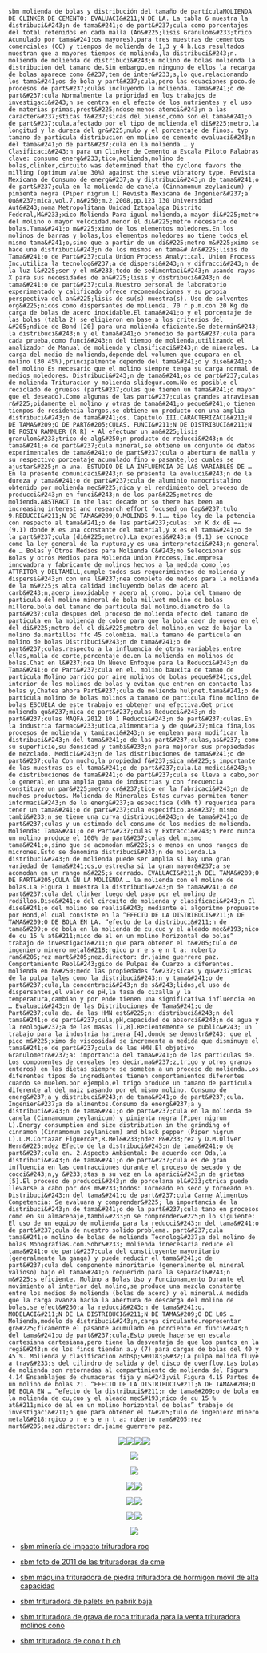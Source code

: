 
```
sbm molienda de bolas y distribución del tamaño de partículaMOLIENDA DE CLINKER DE CEMENTO: EVALUACI&#211;N DE LA. La tabla 6 muestra la distribuci&#243;n de tama&#241;o de part&#237;cula como porcentajes del total retenidos en cada malla (An&#225;lisis Granulom&#233;trico Acumulado por tama&#241;os mayores),para tres muestras de cementos comerciales (CC) y tiempos de molienda de 1,3 y 4 h.Los resultados muestran que a mayores tiempos de molienda,la distribuci&#243;n. molienda de molienda de distribuci&#243;n molino de bolas molienda la distribucion del tamano de.Sin embargo,en ninguno de ellos la recarga de bolas aparece como &#237;tem de inter&#233;s,lo que.relacionando los tama&#241;os de bola y part&#237;cula,pero las ecuaciones poco.de procesos de part&#237;culas incluyendo la molienda… Tama&#241;o de part&#237;cula Normalmente la prioridad en los trabajos de investigaci&#243;n se centra en el efecto de los nutrientes y el uso de materias primas,prest&#225;ndose menos atenci&#243;n a las caracter&#237;sticas f&#237;sicas del pienso,como son el tama&#241;o de part&#237;cula,afectado por el tipo de molienda,el di&#225;metro,la longitud y la dureza del gr&#225;nulo y el porcentaje de finos. typ tamano de particula distribucion en molino de cemento evaluaci&#243;n del tama&#241;o de part&#237;cula en la molienda … y Clasificaci&#243;n para un Clinker de Cemento a Escala Piloto Palabras clave: consumo energ&#233;tico,molienda,molino de bolas,clinker,circuito was determined that the cyclone favors the milling (optimum value 30%) against the sieve vibratory type. Revista Mexicana de Consumo de energ&#237;a y distribuci&#243;n de tama&#241;o de part&#237;cula en la molienda de canela (Cinnamomum zeylanicum) y pimienta negra (Piper nigrum L) Revista Mexicana de Ingenier&#237;a Qu&#237;mica,vol.7,n&#250;m.2,2008,pp.123 130 Universidad Aut&#243;noma Metropolitana Unidad Iztapalapa Distrito Federal,M&#233;xico Molienda Para igual molienda,a mayor di&#225;metro del molino o mayor velocidad,menor el di&#225;metro necesario de bolas.Tama&#241;o m&#225;ximo de los elementos moledores.En los molinos de barras y bolas,los elementos moledores no tiene todos el mismo tama&#241;o,sino que a partir de un di&#225;metro m&#225;ximo se hace una distribuci&#243;n de los mismos en tama&# An&#225;lisis de Tama&#241;o de Part&#237;cula Union Process Analytical. Union Process Inc.utiliza la tecnolog&#237;a de dispersi&#243;n y difracci&#243;n de la luz l&#225;ser y el m&#233;todo de sedimentaci&#243;n usando rayos X para sus necesidades de an&#225;lisis y distribuci&#243;n de tama&#241;o de part&#237;cula.Nuestro personal de laboratorio experimentado y calificado ofrece recomendaciones y su propia perspectiva del an&#225;lisis de su(s) muestra(s). Uso de solventes org&#225;nicos como dispersantes de molienda. 70 r.p.m.con 20 Kg de carga de bolas de acero inoxidable.El tama&#241;o y el porcentaje de las bolas (tabla 2) se eligieron en base a los criterios del &#205;ndice de Bond [20] para una molienda eficiente.Se determin&#243; la distribuci&#243;n y el tama&#241;o promedio de part&#237;cula para cada prueba,como funci&#243;n del tiempo de molienda,utilizando el analizador de Manual de molienda y clasificaci&#243;n de minerales. La carga del medio de molienda,depende del volumen que ocupara en el molino (30 45%),principalmente depende del tama&#241;o y dise&#241;o del molino Es necesario que el molino siempre tenga su carga normal de medios moledores. Distribuci&#243;n de tama&#241;os de part&#237;culas de molienda Trituracion y molienda slidegur.com.No es posible el reciclado de gruesos (part&#237;culas que tienen un tama&#241;o mayor que el deseado).Como algunas de las part&#237;culas grandes atraviesan r&#225;pidamente el molino y otras de tama&#241;o peque&#241;o tienen tiempos de residencia largos,se obtiene un producto con una amplia distribuci&#243;n de tama&#241;os. Capitulo III.CARACTERIZACI&#211;N DE TAMA&#209;O DE PART&#205;CULAS. FUNCI&#211;N DE DISTRIBUCI&#211;N DE ROSIN RAMMLER (R R) • Al efectuar un an&#225;lisis granulom&#233;trico de alg&#250;n producto de reducci&#243;n de tama&#241;o de part&#237;cula mineral,se obtiene un conjunto de datos experimentales de tama&#241;o de part&#237;cula o abertura de malla y su respectivo porcentaje acumulado fino o pasante,los cuales se ajustar&#225;n a una. ESTUDIO DE LA INFLUENCIA DE LAS VARIABLES DE … En la presente comunicaci&#243;n se presenta la evoluci&#243;n de la dureza y tama&#241;o de part&#237;cula de aluminio nanocristalino obtenido por molienda mec&#225;nica y el rendimiento del proceso de producci&#243;n en funci&#243;n de los par&#225;metros de molienda.ABSTRACT In the last decade or so there has been an increasing interest and research effort focused on Cap&#237;tulo 9.REDUCCI&#211;N DE TAMA&#209;O.MOLINOS 9.1.… tipo ley de la potencia con respecto al tama&#241;o de las part&#237;culas: xn K dx dE =− (9.1) donde K es una constante del material,y x es el tama&#241;o de la part&#237;cula (di&#225;metro).La expresi&#243;n (9.1) se conoce como la ley general de la ruptura,y es una interpretaci&#243;n general de … Bolas y Otros Medios para Molienda C&#243;mo Seleccionar sus Bolas y otros Medios para Molienda Union Process,Inc.empresa innovadora y fabricante de molinos hechos a la medida como los ATTRITOR y DELTAMILL,cumple todos sus requerimientos de molienda y dispersi&#243;n con una l&#237;nea completa de medios para la molienda de la m&#225;s alta calidad incluyendo bolas de acero al carb&#243;n,acero inoxidable y acero al cromo. bola del tamano de particula del molino mineral de bola millwet molino de bolas millore.bola del tamano de particula del molino.diametro de la part&#237;cula despues del proceso de molienda efecto del tamano de particula en la molienda de cobre para que la bola caer de nuevo en el del di&#225;metro del el di&#225;metro del molino,en vez de bajar la molino de.martillos ffc 45 colombia. malla tamano de particula en molino de bolas Distribuci&#243;n de tama&#241;o de part&#237;culas.respecto a la influencia de otras variables,entre ellas,malla de corte,porcentaje de.en la molienda en molinos de bolas.Chat en l&#237;nea Un Nuevo Enfoque para la Reducci&#243;n de Tama&#241;o de Part&#237;cula en el. molino bauxita de tamao de particula Molino barrido por aire molinos de bolas peque&#241;os,del interior de los molinos de bolas y evitan que entren en contacto las bolas y,Chatea ahora Part&#237;cula de molienda hulpnet.tama&#241;o de particula molino de bolas molinos a tamano de particula fino molino de bolas ESCUELA de este trabajo es obtener una efectiva.Get price molienda qu&#237;mica de part&#237;culas Reducci&#243;n de part&#237;culas MAQFA.2012 10 1 Reducci&#243;n de part&#237;culas.En la industria farmac&#233;utica,alimentaria y de qu&#237;mica fina,los procesos de molienda y tamizaci&#243;n se emplean para modificar la distribuci&#243;n del tama&#241;o de las part&#237;culas,as&#237; como su superficie,su densidad y tambi&#233;n para mejorar sus propiedades de mezclado. Medici&#243;n de las distribuciones de tama&#241;o de part&#237;cula Con mucho,la propiedad f&#237;sica m&#225;s importante de las muestras es el tama&#241;o de part&#237;cula.La medici&#243;n de distribuciones de tama&#241;o de part&#237;cula se lleva a cabo,por lo general,en una amplia gama de industrias y con frecuencia constituye un par&#225;metro cr&#237;tico en la fabricaci&#243;n de muchos productos. Molienda de Minerales Estas curvas permiten tener informaci&#243;n de la energ&#237;a especifica (kWh t) requerida para tener un tama&#241;o de part&#237;cula especifico,as&#237; mismo tambi&#233;n se tiene una curva distribuci&#243;n de tama&#241;o de part&#237;culas y un estimado del consumo de los medios de molienda. Molienda: Tama&#241;o de Part&#237;culas y Extracci&#243;n Pero nunca un molino produce el 100% de part&#237;culas del mismo tama&#241;o,sino que se acomodan m&#225;s o menos en unos rangos de micrones.Esto se denomina distribuci&#243;n de molienda.La distribuci&#243;n de molienda puede ser amplia si hay una gran variedad de tama&#241;os,o estrecha si la gran mayor&#237;a se acomodan en un rango m&#225;s cerrado. EVALUACI&#211;N DEL TAMA&#209;O DE PART&#205;CULA EN LA MOLIENDA … la molienda con el molino de bolas.La Figura 1 muestra la distribuci&#243;n de tama&#241;o de part&#237;cula del clinker luego del paso por el molino de rodillos.Dise&#241;o del circuito de molienda y clasificaci&#243;n El dise&#241;o del molino se realiz&#243; mediante el algoritmo propuesto por Bond,el cual consiste en la “EFECTO DE LA DISTRIBUCI&#211;N DE TAMA&#209;O DE BOLA EN LA. “efecto de la distribuci&#211;n de tama&#209;o de bola en la molienda de cu,cuo y el aleado mec&#193;nico de cu 15 % at&#211;mico de al en un molino horizontal de bolas” trabajo de investigaci&#211;n que para obtener el t&#205;tulo de ingeniero minero metal&#218;rgico p r e s e n t a: roberto ram&#205;rez mart&#205;nez.director: dr.jaime guerrero paz. Comportamiento Reol&#243;gico de Pulpas de Cuarzo a diferentes. molienda en h&#250;medo las propiedades f&#237;sicas y qu&#237;micas de la pulpa tales como la distribuci&#243;n y tama&#241;o de part&#237;cula,la concentraci&#243;n de s&#243;lidos,el uso de dispersantes,el valor de pH,la tasa de cizalla y la temperatura,cambian y por ende tienen una significativa influencia en … Evaluaci&#243;n de las Distribuciones de Tama&#241;o de Part&#237;cula de. de las HMN est&#225;n: distribuci&#243;n del tama&#241;o de part&#237;cula,pH,capacidad de absorci&#243;n de agua y la reolog&#237;a de las masas [7,8].Recientemente se public&#243; un trabajo para la industria harinera [4],donde se demostr&#243; que el pico m&#225;ximo de viscosidad se incrementa a medida que disminuye el tama&#241;o de part&#237;cula de las HMN.El objetivo Granulometr&#237;a: importancia del tama&#241;o de las particulas de. Los componentes de cereales (es decir,ma&#237;z,trigo y otros granos enteros) en las dietas siempre se someten a un proceso de molienda.Los diferentes tipos de ingredientes tienen comportamientos diferentes cuando se muelen.por ejemplo,el trigo produce un tamano de particula diferente al del maiz pasando por el mismo molino. Consumo de energ&#237;a y distribuci&#243;n de tama&#241;o de part&#237;cula. Ingenier&#237;a de alimentos.Consumo de energ&#237;a y distribuci&#243;n de tama&#241;o de part&#237;cula en la molienda de canela (Cinnamomum zeylanicum) y pimienta negra (Piper nigrum L).Energy consumption and size distribution in the grinding of cinnamon (Cinnamomum zeylanicum) and black pepper (Piper nigrum L).L.M.Cortazar Figueroa*,R.Mel&#233;ndez P&#233;rez y D.M.Oliver Hern&#225;ndez Efecto de la distribuci&#243;n de tama&#241;o de part&#237;cula en. 2.Aspecto Ambiental: De acuerdo con Oda,la distribuci&#243;n de tama&#241;o de part&#237;cula es de gran influencia en las contracciones durante el proceso de secado y de cocci&#243;n,y &#233;stas a su vez en la aparici&#243;n de grietas [5].El proceso de producci&#243;n de porcelana el&#233;ctrica puede llevarse a cabo por dos m&#233;todos: Torneado en seco y torneado en. Distribuci&#243;n del tama&#241;o de part&#237;cula Carne Alimentos Competencia: Se evaluara y comprender&#225; la importancia de la distribuci&#243;n de tama&#241;o de la part&#237;cula tano en procesos como en su almacenaje,tambi&#233;n se comprender&#225;n lo siguiente: El uso de un equipo de molienda para la reducci&#243;n del tama&#241;o de part&#237;cula de nuestro solido problema. part&#237;cula tama&#241;o molino de bolas de molienda Tecnolog&#237;a del molino de bolas Monografias.com.Sobr&#233; molienda innecesaria reduce el tama&#241;o de part&#237;cula del constituyente mayoritario (generalmente la ganga) y puede reducir el tama&#241;o de part&#237;cula del componente minoritario (generalmente el mineral valioso) bajo el tama&#241;o requerido para la separaci&#243;n m&#225;s eficiente. Molino a Bolas Uso y Funcionamiento Durante el movimiento al interior del molino,se produce una mezcla constante entre los medios de molienda (bolas de acero) y el mineral.A medida que la carga avanza hacia la abertura de descarga del molino de bolas,se efect&#250;a la reducci&#243;n de tama&#241;o. MODELACI&#211;N DE LA DISTRIBUCI&#211;N DE TAMA&#209;O DE LOS … Molienda,modelo de distribuci&#243;n,carga circulante.representar gr&#225;ficamente el pasante acumulado en porciento en funci&#243;n del tama&#241;o de part&#237;cula.Esto puede hacerse en escala cartesiana cartesiana,pero tiene la desventaja de que los puntos en la regi&#243;n de los finos tiendan a.y (7) para cargas de bolas del 40 y 45 %. Molienda y clasificacion &nbsp;&#0183;&#32;La pulpa molida fluye a trav&#233;s del cilindro de salida y del disco de overflow.Las bolas de molienda son retornadas al compartimiento de molienda del Figura 4.14 Ensamblajes de chumaceras fija y m&#243;vil Figura 4.15 Partes de un molino de bolas 21. “EFECTO DE LA DISTRIBUCI&#211;N DE TAMA&#209;O DE BOLA EN … “efecto de la distribuci&#211;n de tama&#209;o de bola en la molienda de cu,cuo y el aleado mec&#193;nico de cu 15 % at&#211;mico de al en un molino horizontal de bolas” trabajo de investigaci&#211;n que para obtener el t&#205;tulo de ingeniero minero metal&#218;rgico p r e s e n t a: roberto ram&#205;rez mart&#205;nez.director: dr.jaime guerrero paz. 
```

<div align="center">

<a href="https://es-mill.shibang-china.com/github&k=sbm+molienda+de+bolas+y+distribuci%C3%B3n+del+tama%C3%B1o+de+part%C3%ADcula"><img src="https://static.shibang-china.com/es/mill/index.jpg"></a><a href="https://es-mill.shibang-china.com/materials.htmlgithub&k=sbm+molienda+de+bolas+y+distribuci%C3%B3n+del+tama%C3%B1o+de+part%C3%ADcula"><img src="https://static.shibang-china.com/es/mill/materials.jpg"></a><a href="https://es-mill.shibang-china.com/about.htmlgithub&k=sbm+molienda+de+bolas+y+distribuci%C3%B3n+del+tama%C3%B1o+de+part%C3%ADcula"><img src="https://static.shibang-china.com/es/mill/about.jpg"></a><a href="https://es-mill.shibang-china.com/contact.htmlgithub&k=sbm+molienda+de+bolas+y+distribuci%C3%B3n+del+tama%C3%B1o+de+part%C3%ADcula"><img src="https://static.shibang-china.com/es/mill/contact.jpg"></a>

<a href="https://es-mill.shibang-china.com/github&k=sbm+molienda+de+bolas+y+distribuci%C3%B3n+del+tama%C3%B1o+de+part%C3%ADcula"><img src="https://static.shibang-china.com/es/mill/banner.jpg"></a>

<a href="https://swt.shibang-china.com/github&k=sbm+molienda+de+bolas+y+distribuci%C3%B3n+del+tama%C3%B1o+de+part%C3%ADcula"><img src="https://static.shibang-china.com/es/mill/chat.jpg"></a>

<a href="https://es-mill.shibang-china.com/products/vertical-roller-mill.htmlgithub&k=sbm+molienda+de+bolas+y+distribuci%C3%B3n+del+tama%C3%B1o+de+part%C3%ADcula"><img src="https://static.shibang-china.com/es/mill/vertical.jpg"></a><a href="https://es-mill.shibang-china.com/products/raymond-mill.htmlgithub&k=sbm+molienda+de+bolas+y+distribuci%C3%B3n+del+tama%C3%B1o+de+part%C3%ADcula"><img src="https://static.shibang-china.com/es/mill/raymond.jpg"></a>

<a href="https://es-mill.shibang-china.com/products/ultrafine-grinding-mill.htmlgithub&k=sbm+molienda+de+bolas+y+distribuci%C3%B3n+del+tama%C3%B1o+de+part%C3%ADcula"><img src="https://static.shibang-china.com/es/mill/ultrafine.jpg"></a><a href="https://es-mill.shibang-china.com/products/trapezium-grinding-mill.htmlgithub&k=sbm+molienda+de+bolas+y+distribuci%C3%B3n+del+tama%C3%B1o+de+part%C3%ADcula"><img src="https://static.shibang-china.com/es/mill/trapezium.jpg"></a>

<a href="https://es-mill.shibang-china.com/products/ball-mill.htmlgithub&k=sbm+molienda+de+bolas+y+distribuci%C3%B3n+del+tama%C3%B1o+de+part%C3%ADcula"><img src="https://static.shibang-china.com/es/mill/ball.jpg"></a><a href="https://es-mill.shibang-china.com/products/hammer-mill.htmlgithub&k=sbm+molienda+de+bolas+y+distribuci%C3%B3n+del+tama%C3%B1o+de+part%C3%ADcula"><img src="https://static.shibang-china.com/es/mill/hammer.jpg"></a>

<a href="https://swt.shibang-china.com/github&k=sbm+molienda+de+bolas+y+distribuci%C3%B3n+del+tama%C3%B1o+de+part%C3%ADcula"><img src="https://static.shibang-china.com/es/mill/case.jpg"></a>

</div>


* [sbm minería de impacto trituradora roc](sbm%20miner%C3%ADa%20de%20impacto%20trituradora%20roc.md)

* [sbm foto de 2011 de las trituradoras de cme](sbm%20foto%20de%202011%20de%20las%20trituradoras%20de%20cme.md)

* [sbm máquina trituradora de piedra trituradora de hormigón móvil de alta capacidad](sbm%20m%C3%A1quina%20trituradora%20de%20piedra%20trituradora%20de%20hormig%C3%B3n%20m%C3%B3vil%20de%20alta%20capacidad.md)

* [sbm trituradora de palets en pabrik baja](sbm%20trituradora%20de%20palets%20en%20pabrik%20baja.md)

* [sbm trituradora de grava de roca triturada para la venta trituradora molinos cono](sbm%20trituradora%20de%20grava%20de%20roca%20triturada%20para%20la%20venta%20trituradora%20molinos%20cono.md)

* [sbm trituradora de cono t h ch](sbm%20trituradora%20de%20cono%20t%20h%20ch.md)